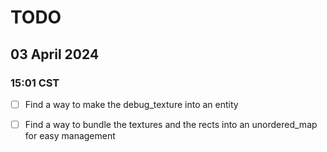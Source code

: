# TODO

## 03 April 2024

### 15:01 CST

- [ ] Find a way to make the debug_texture into an entity 
- [ ] Find a way to bundle the textures and the rects into an unordered_map for easy management

